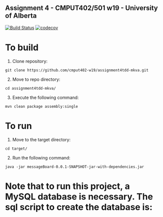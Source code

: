 ## Assignment 4 - CMPUT402/501 w19 - University of Alberta

[![Build Status](https://travis-ci.com/cmput402-w19/assignment4tdd-mkva.svg?branch=master)](https://travis-ci.com/cmput402-w19/assignment4tdd-mkva) [![codecov](https://codecov.io/gh/cmput402-w19/assignment4tdd-mkva/branch/master/graph/badge.svg)](https://codecov.io/gh/cmput402-w19/assignment4tdd-mkva)

# To build
1. Clone repository:
```
git clone https://github.com/cmput402-w19/assignment4tdd-mkva.git
```

2. Move to repo directory:
```
cd assignment4tdd-mkva/
```

3. Execute the following command:
```
mvn clean package assembly:single
```

# To run
1. Move to the target directory:
```
cd target/
```

2. Run the following command:
```
java -jar messageBoard-0.0.1-SNAPSHOT-jar-with-dependencies.jar
```

# Note that to run this project, a MySQL database is necessary. The sql script to create the database is: